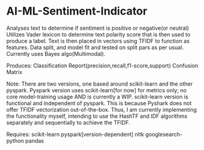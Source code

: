 # AI-ML-Sentiment-Indicator
Analyses text to determine if sentiment is positive or negative(or neutral)
Utilizes Vader lexicon to determine text polarity score that is then used to produce a label. Text is then placed in vectors using TFIDF to function as features. Data split, and model fit and tested on split pars as per usual. Currently uses Bayes algo(Multimodal).

Produces:
Classification Report(precision,recall,f1-score,support)
Confusion Matrix

Note: There are two versions, one based around scikit-learn and the other pyspark. Pyspark version uses scikit-learn[for now] for metrics only; no core model-training usage AND is currently a WIP. scikit-learn version is functional and independent of pyspark. This is because Pyshark does not offer TFIDF vectorization out-of-the-box. Thus, I am currently implementing the functionality myself, intending to use the HashTF and IDF algorithms separately and sequentially to achieve the TFIDF.

Requires:
scikit-learn
pyspark[version-dependent]
nltk
googlesearch-python
pandas

